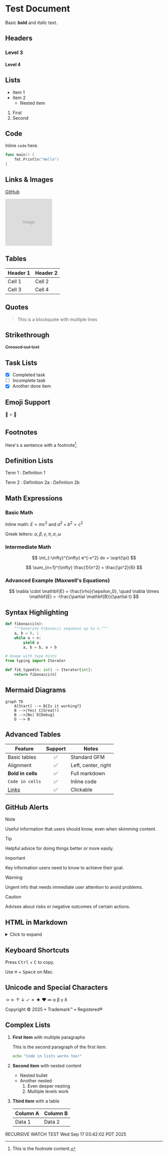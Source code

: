 # Test Document

Basic **bold** and *italic* text.

## Headers

### Level 3
#### Level 4

## Lists

- Item 1
- Item 2
  - Nested item

1. First
2. Second

## Code

Inline `code` here.

```go
func main() {
    fmt.Println("Hello")
}
```

## Links & Images

[GitHub](https://github.com)

![Alt text - placeholder removed](data:image/svg+xml;base64,PHN2ZyB3aWR0aD0iMTUwIiBoZWlnaHQ9IjE1MCIgeG1sbnM9Imh0dHA6Ly93d3cudzMub3JnLzIwMDAvc3ZnIj48cmVjdCB3aWR0aD0iMTUwIiBoZWlnaHQ9IjE1MCIgZmlsbD0iI2RkZCIvPjx0ZXh0IHg9Ijc1IiB5PSI3NSIgZm9udC1mYW1pbHk9IkFyaWFsIiBmb250LXNpemU9IjE0IiBmaWxsPSIjOTk5IiB0ZXh0LWFuY2hvcj0ibWlkZGxlIiBkeT0iLjNlbSI+SW1hZ2U8L3RleHQ+PC9zdmc+)

## Tables

| Header 1 | Header 2 |
|----------|----------|
| Cell 1   | Cell 2   |
| Cell 3   | Cell 4   |

## Quotes

> This is a blockquote
> with multiple lines

## Strikethrough

~~Crossed out text~~

## Task Lists

- [x] Completed task
- [ ] Incomplete task
- [x] Another done item

## Emoji Support

:rocket: :star: :tada:

## Footnotes

Here's a sentence with a footnote[^1].

[^1]: This is the footnote content.

## Definition Lists

Term 1
: Definition 1

Term 2
: Definition 2a
: Definition 2b

## Math Expressions

### Basic Math
Inline math: $E = mc^2$ and $a^2 + b^2 = c^2$

Greek letters: $\alpha, \beta, \gamma, \pi, \sigma, \omega$

### Intermediate Math
$$
\int_{-\infty}^{\infty} e^{-x^2} dx = \sqrt{\pi}
$$

$$
\sum_{n=1}^{\infty} \frac{1}{n^2} = \frac{\pi^2}{6}
$$

### Advanced Example (Maxwell's Equations)
$$
\nabla \cdot \mathbf{E} = \frac{\rho}{\epsilon_0}, \quad \nabla \times \mathbf{E} = -\frac{\partial \mathbf{B}}{\partial t}
$$

## Syntax Highlighting

```python
def fibonacci(n):
    """Generate Fibonacci sequence up to n."""
    a, b = 0, 1
    while a < n:
        yield a
        a, b = b, a + b

# Usage with type hints
from typing import Iterator

def fib_typed(n: int) -> Iterator[int]:
    return fibonacci(n)
```

## Mermaid Diagrams

```mermaid
graph TD
    A[Start] --> B{Is it working?}
    B -->|Yes| C[Great!]
    B -->|No| D[Debug]
    D --> B
```

## Advanced Tables

| Feature | Support | Notes |
|---------|:-------:|-------|
| Basic tables | ✅ | Standard GFM |
| Alignment | ✅ | Left, center, right |
| **Bold in cells** | ✅ | Full markdown |
| `Code in cells` | ✅ | Inline code |
| [Links](https://github.com) | ✅ | Clickable |

## GitHub Alerts

> [!NOTE]
> Useful information that users should know, even when skimming content.

> [!TIP]
> Helpful advice for doing things better or more easily.

> [!IMPORTANT]
> Key information users need to know to achieve their goal.

> [!WARNING]
> Urgent info that needs immediate user attention to avoid problems.

> [!CAUTION]
> Advises about risks or negative outcomes of certain actions.

## HTML in Markdown

<details>
<summary>Click to expand</summary>

This content is hidden by default and can be revealed by clicking the summary.

```javascript
console.log("JavaScript works inside details!");
```

</details>

## Keyboard Shortcuts

Press <kbd>Ctrl</kbd> + <kbd>C</kbd> to copy.

Use <kbd>⌘</kbd> + <kbd>Space</kbd> on Mac.

## Unicode and Special Characters

→ ← ↑ ↓ ✓ ✗ ★ ♥ ∞ α β γ δ

Copyright © 2025 • Trademark™ • Registered®

## Complex Lists

1. **First item** with multiple paragraphs

   This is the second paragraph of the first item.

   ```bash
   echo "Code in lists works too!"
   ```

2. **Second item** with nested content
   - Nested bullet
   - Another nested
     1. Even deeper nesting
     2. Multiple levels work

3. **Third item** with a table

   | Column A | Column B |
   |----------|----------|
   | Data 1   | Data 2   |


RECURSIVE WATCH TEST Wed Sep 17 03:42:02 PDT 2025
